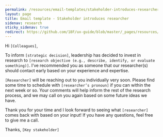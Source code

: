 ```yaml
---
permalink: /resources/email-templates/stakeholder-introduces-researcher
layout: page
title: Email template - Stakeholder introduces researcher
sidenav: research
sticky_sidenav: true
redirect: https://github.com/18F/ux-guide/blob/master/_pages/resources/email-templates/stakeholder-introduces-researcher.md
---
```


Hi `[Colleagues]`,

To inform `[strategic decision]`, leadership has decided to invest in research to `[research objective (e.g., describe, identify, or evaluate something)]`. I've recommended you as someone that our researcher(s) should contact early based on your experience and expertise.

`[Researcher]` will be reaching out to you individually very soon. Please find some time to schedule with `[researcher’s pronoun]` if you can within the next week or so. Your comments will help inform the rest of the research process, and we may call on you again based on some future ideas we have.

Thank you for your time and I look forward to seeing what `[researcher]` comes back with based on your input! If you have any questions, feel free to give me a call.

Thanks,
`[Key stakeholder]`
